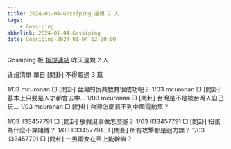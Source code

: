 ```yaml
---
title: 2024-01-04-Gossiping 違規 2 人
tags:
    - Gossiping
abbrlink: 2024-01-04-Gossiping
date: Gossiping-2024-01-04 12:00:00
---
```

Gossiping 板 [板規連結](https://www.ptt.cc/bbs/Gossiping/M.1637425085.A.07D.html)
昨天違規 2 人
<!-- more -->

違規清單
單日 [問卦] 不得超過 3 篇

1/03 mcuronan □ [問卦] 台灣的仇共教育很成功吧？
1/03 mcuronan □ [問卦] 基本上只要是人才都會去中…
1/03 mcuronan □ [問卦] 台灣是不是被台灣人自己玩…
1/03 mcuronan □ [問卦] 台灣怎麼買不到中國電動車？

1/03 ll33457791 □ [問卦] 放假沒事做怎麼辦？
1/03 ll33457791 □ [問卦] 扭蛋為什麼不算賭博？
1/03 ll33457791 □ [問卦] 所有攻擊都是迴力鏢？
1/03 ll33457791 □ [問卦] 一男兩女在車上能幹嘛？
